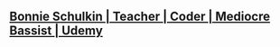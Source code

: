 ## [Bonnie Schulkin | Teacher | Coder | Mediocre Bassist | Udemy](https://www.udemy.com/user/bonnie-schulkin/ "Bonnie Schulkin | Teacher | Coder | Mediocre Bassist | Udemy")
